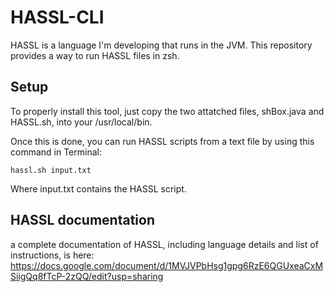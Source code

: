 # HASSL-CLI

HASSL is a language I'm developing that runs in the JVM. This repository provides a way to run HASSL files in zsh.

## Setup

To properly install this tool, just copy the two attatched files, shBox.java and HASSL.sh, into your /usr/local/bin. 

Once this is done, you can run HASSL scripts from a text file by using this command in Terminal:

```
hassl.sh input.txt
```

Where input.txt contains the HASSL script. 

## HASSL documentation

a complete documentation of HASSL, including language details and list of instructions, is here: https://docs.google.com/document/d/1MVJVPbHsg1gpg6RzE6QGUxeaCxMSiigQq8fTcP-2zQQ/edit?usp=sharing
